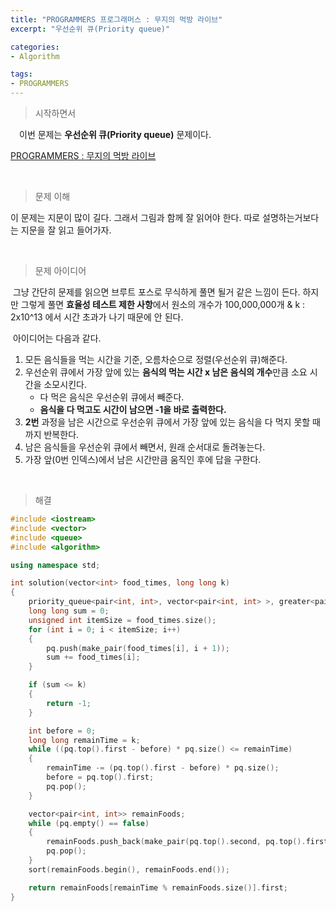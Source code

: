 ```yaml
---
title: "PROGRAMMERS 프로그래머스 : 무지의 먹방 라이브"
excerpt: "우선순위 큐(Priority queue)"

categories:
- Algorithm

tags:
- PROGRAMMERS
---
```


> 시작하면서

　이번 문제는 **우선순위 큐(Priority queue)** 문제이다.

[PROGRAMMERS : 무지의 먹방 라이브](https://programmers.co.kr/learn/courses/30/lessons/42891)    

​    

> 문제 이해

   이 문제는 지문이 많이 길다. 그래서 그림과 함께 잘 읽어야 한다. 따로 설명하는거보다는 지문을 잘 읽고 들어가자.

​    

> 문제 아이디어

​	그냥 간단히 문제를 읽으면 브루트 포스로 무식하게 풀면 될거 같은 느낌이 든다. 하지만 그렇게 풀면 **효율성 테스트 제한 사항**에서 원소의 개수가 100,000,000개 & k : 2x10^13 에서 시간 초과가 나기 때문에 안 된다.

​	아이디어는 다음과 같다.

1. 모든 음식들을 먹는 시간을 기준, 오름차순으로 정렬(우선순위 큐)해준다.
2. 우선순위 큐에서 가장 앞에 있는 **음식의 먹는 시간 x 남은 음식의 개수**만큼 소요 시간을 소모시킨다.
   - 다 먹은 음식은 우선순위 큐에서 빼준다.
   - **음식을 다 먹고도 시간이 남으면 -1을 바로 출력한다.**
3. **2번** 과정을 남은 시간으로 우선순위 큐에서 가장 앞에 있는 음식을 다 먹지 못할 때까지 반복한다.
4. 남은 음식들을 우선순위 큐에서 빼면서, 원래 순서대로 돌려놓는다.
5. 가장 앞(0번 인덱스)에서 남은 시간만큼 움직인 후에 답을 구한다.

​    

>해결

```c++
#include <iostream>
#include <vector>
#include <queue>
#include <algorithm>

using namespace std;

int solution(vector<int> food_times, long long k)
{
    priority_queue<pair<int, int>, vector<pair<int, int> >, greater<pair<int, int> > > pq;
    long long sum = 0;
    unsigned int itemSize = food_times.size();
    for (int i = 0; i < itemSize; i++)
    {
        pq.push(make_pair(food_times[i], i + 1));
        sum += food_times[i];
    }

    if (sum <= k)
    {
        return -1;
    }

    int before = 0;
    long long remainTime = k;
    while ((pq.top().first - before) * pq.size() <= remainTime)
    {
        remainTime -= (pq.top().first - before) * pq.size();
        before = pq.top().first;
        pq.pop();
    }

    vector<pair<int, int>> remainFoods;
    while (pq.empty() == false)
    {
        remainFoods.push_back(make_pair(pq.top().second, pq.top().first));
        pq.pop();
    }
    sort(remainFoods.begin(), remainFoods.end());

    return remainFoods[remainTime % remainFoods.size()].first;
}
```
